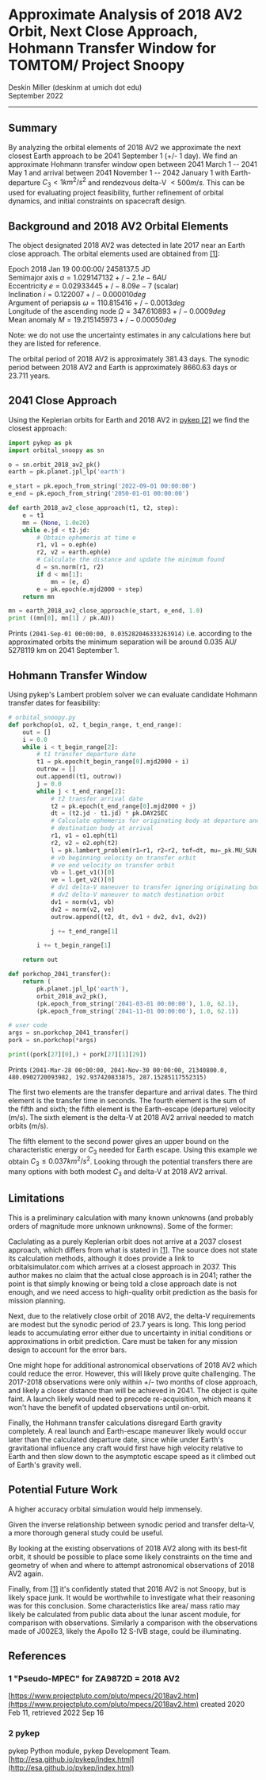 # Approximate Analysis of 2018 AV2 Orbit, Next Close Approach, Hohmann Transfer Window for TOMTOM/ Project Snoopy
Deskin Miller (deskinm at umich dot edu)  
September 2022

---
## Summary
By analyzing the orbital elements of 2018 AV2 we approximate the next closest Earth approach to be 2041 September 1 (+/- 1 day). We find an approximate Hohmann transfer window open between 2041 March 1 -- 2041 May 1 and arrival between 2041 November 1 -- 2042 January 1 with Earth-departure $C_3 < 1 km^2/s^2$ and rendezvous delta-V $< 500 m/s$. This can be used for evaluating project feasibility, further refinement of orbital dynamics, and initial constraints on spacecraft design.

## Background and 2018 AV2 Orbital Elements
The object designated 2018 AV2 was detected in late 2017 near an Earth close approach. The orbital elements used are obtained from [[1]](#1-pseudo-mpec-for-za9872d--2018-av2):

Epoch 2018 Jan 19 00:00:00/ 2458137.5 JD  
Semimajor axis $a = 1.029147132 +/- 2.1e-6 AU$  
Eccentricity $e = 0.02933445 +/- 8.09e-7$ (scalar)  
Inclination $i = 0.122007 +/- 0.000010 deg$  
Argument of periapsis $\omega = 110.815416 +/- 0.0013 deg$  
Longitude of the ascending node $\Omega = 347.610893 +/- 0.0009 deg$  
Mean anomaly $M = 19.215145973 +/- 0.00050 deg$  

Note: we do not use the uncertainty estimates in any calculations here but they are listed for reference.

The orbital period of 2018 AV2 is approximately 381.43 days. The synodic period between 2018 AV2 and Earth is approximately 8660.63 days or 23.711 years.

## 2041 Close Approach
Using the Keplerian orbits for Earth and 2018 AV2 in [pykep [2]](#2-pykep) we find the closest approach:
``` py
import pykep as pk
import orbital_snoopy as sn

o = sn.orbit_2018_av2_pk()
earth = pk.planet.jpl_lp('earth')

e_start = pk.epoch_from_string('2022-09-01 00:00:00')
e_end = pk.epoch_from_string('2050-01-01 00:00:00')

def earth_2018_av2_close_approach(t1, t2, step):
    e = t1
    mn = (None, 1.0e20)
    while e.jd < t2.jd:
        # Obtain ephemeris at time e
        r1, v1 = o.eph(e)
        r2, v2 = earth.eph(e)
        # Calculate the distance and update the minimum found
        d = sn.norm(r1, r2)
        if d < mn[1]:
            mn = (e, d)
        e = pk.epoch(e.mjd2000 + step)
    return mn

mn = earth_2018_av2_close_approach(e_start, e_end, 1.0)
print ((mn[0], mn[1] / pk.AU))
```
Prints `(2041-Sep-01 00:00:00, 0.035282046333263914)` i.e. according to the approximated orbits the minimum separation will be around 0.035 AU/ 5278119 km on 2041 September 1.

## Hohmann Transfer Window
Using pykep's Lambert problem solver we can evaluate candidate Hohmann transfer dates for feasibility:
``` py
# orbital_snoopy.py
def porkchop(o1, o2, t_begin_range, t_end_range):
    out = []
    i = 0.0
    while i < t_begin_range[2]:
        # t1 transfer departure date
        t1 = pk.epoch(t_begin_range[0].mjd2000 + i)
        outrow = []
        out.append((t1, outrow))
        j = 0.0
        while j < t_end_range[2]:
            # t2 transfer arrival date
            t2 = pk.epoch(t_end_range[0].mjd2000 + j)
            dt = (t2.jd - t1.jd) * pk.DAY2SEC
            # Calculate ephemeris for originating body at departure and
            # destination body at arrival
            r1, v1 = o1.eph(t1)
            r2, v2 = o2.eph(t2)
            l = pk.lambert_problem(r1=r1, r2=r2, tof=dt, mu=_pk.MU_SUN, max_revs = 1)
            # vb beginning velocity on transfer orbit
            # ve end velocity on transfer orbit
            vb = l.get_v1()[0]
            ve = l.get_v2()[0]
            # dv1 delta-V maneuver to transfer ignoring originating body gravity
            # dv2 delta-V maneuver to match destination orbit
            dv1 = norm(v1, vb)
            dv2 = norm(v2, ve)
            outrow.append((t2, dt, dv1 + dv2, dv1, dv2))

            j += t_end_range[1]

        i += t_begin_range[1]

    return out

def porkchop_2041_transfer():
    return (
        pk.planet.jpl_lp('earth'),
        orbit_2018_av2_pk(),
        (pk.epoch_from_string('2041-03-01 00:00:00'), 1.0, 62.1),
        (pk.epoch_from_string('2041-11-01 00:00:00'), 1.0, 62.1))

# user code
args = sn.porkchop_2041_transfer()
pork = sn.porkchop(*args)

print((pork[27][0],) + pork[27][1][29])
```
Prints `(2041-Mar-28 00:00:00, 2041-Nov-30 00:00:00, 21340800.0, 480.0902720093982, 192.937420833875, 287.15285117552315)`

The first two elements are the transfer departure and arrival dates. The third element is the transfer time in seconds. The fourth element is the sum of the fifth and sixth; the fifth element is the Earth-escape (departure) velocity (m/s). The sixth element is the delta-V at 2018 AV2 arrival needed to match orbits (m/s).

The fifth element to the second power gives an upper bound on the characteristic energy or $C_3$ needed for Earth escape. Using this example we obtain $C_3 \le 0.037 km^2/s^2$. Looking through the potential transfers there are many options with both modest $C_3$ and delta-V at 2018 AV2 arrival.

## Limitations
This is a preliminary calculation with many known unknowns (and probably orders of magnitude more unknown unknowns). Some of the former:

 Caclulating as a purely Keplerian orbit does not arrive at a 2037 closest approach, which differs from what is stated in [[1]](#1-pseudo-mpec-for-za9872d--2018-av2). The source does not state its calculation methods, although it does provide a link to orbitalsimulator.com which arrives at a closest approach in 2037. This author makes no claim that the actual close approach is in 2041; rather the point is that simply knowing or being told a close approach date is not enough, and we need access to high-quality orbit prediction as the basis for mission planning.

Next, due to the relatively close orbit of 2018 AV2, the delta-V requirements are modest but the synodic period of 23.7 years is long. This long period leads to accumulating error either due to uncertainty in initial conditions or approximations in orbit prediction. Care must be taken for any mission design to account for the error bars.

One might hope for additional astronomical observations of 2018 AV2 which could reduce the error. However, this will likely prove quite challenging. The 2017-2018 observations were only within +/- two months of close approach, and likely a closer distance than will be achieved in 2041. The object is quite faint. A launch likely would need to precede re-acquisition, which means it won't have the benefit of updated observations until on-orbit.

Finally, the Hohmann transfer calculations disregard Earth gravity completely. A real launch and Earth-escape maneuver likely would occur later than the calculated departure date, since while under Earth's gravitational influence any craft would first have high velocity relative to Earth and then slow down to the asymptotic escape speed as it climbed out of Earth's gravity well.

## Potential Future Work
A higher accuracy orbital simulation would help immensely.

Given the inverse relationship between synodic period and transfer delta-V, a more thorough general study could be useful.

By looking at the existing observations of 2018 AV2 along with its best-fit orbit, it should be possible to place some likely constraints on the time and geometry of when and where to attempt astronomical observations of 2018 AV2 again.

Finally, from [[1]](#1-pseudo-mpec-for-za9872d--2018-av2) it's confidently stated that 2018 AV2 is not Snoopy, but is likely space junk. It would be worthwhile to investigate what their reasoning was for this conclusion. Some characteristics like area/ mass ratio may likely be calculated from public data about the lunar ascent module, for comparison with observations. Similarly a comparison with the observations made of J002E3, likely the Apollo 12 S-IVB stage, could be illuminating.

## References

### 1 "Pseudo-MPEC" for ZA9872D = 2018 AV2
[https://www.projectpluto.com/pluto/mpecs/2018av2.htm](https://www.projectpluto.com/pluto/mpecs/2018av2.htm) created 2020 Feb 11, retrieved 2022 Sep 16

### 2 pykep
pykep Python module, pykep Development Team. [http://esa.github.io/pykep/index.html](http://esa.github.io/pykep/index.html)